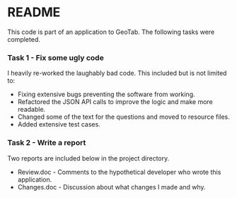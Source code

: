 # README #

This code is part of an application to GeoTab. The following tasks were completed.

### Task 1 - Fix some ugly code ###

I heavily re-worked the laughably bad code. This included but is not limited to:
* Fixing extensive bugs preventing the software from working.
* Refactored the JSON API calls to improve the logic and make more readable.
* Changed some of the text for the questions and moved to resource files.
* Added extensive test cases.

### Task 2 - Write a report ###

Two reports are included below in the project directory.
* Review.doc - Comments to the hypothetical developer who wrote this application.
* Changes.doc - Discussion about what changes I made and why.

